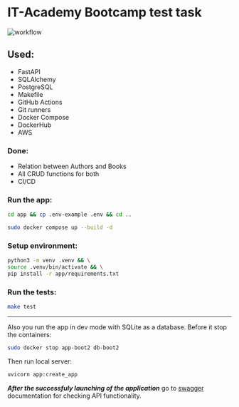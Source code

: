
# IT-Academy Bootcamp test task
![workflow](https://github.com/EugeneDenkevich/Boot2/actions/workflows/main.yml/badge.svg)

## Used:
- FastAPI
- SQLAlchemy
- PostgreSQL
- Makefile
- GitHub Actions
- Git runners
- Docker Compose
- DockerHub
- AWS

### Done:
- Relation between Authors and Books
- All CRUD functions for both
- CI/CD

### Run the app:
```bash
cd app && cp .env-example .env && cd ..
```
```bash
sudo docker compose up --build -d
```
### Setup environment:
```bash
python3 -m venv .venv && \
source .venv/bin/activate && \
pip install -r app/requirements.txt
```
### Run the tests:
```bash
make test
```
-------
Also you run the app in dev mode with SQLite as a database.
Before it stop the containers:
```bash
sudo docker stop app-boot2 db-boot2 
```
Then run local server:
```bash
uvicorn app:create_app
```

***After the successfuly launching of the application*** go to [swagger](http://127.0.0.1:8000/swagger) documentation for checking API functionality.
